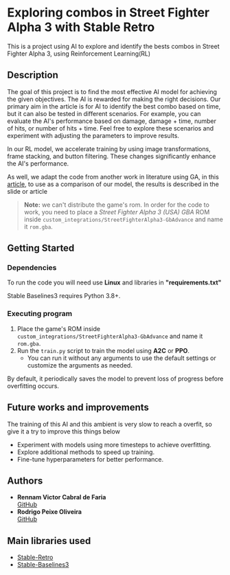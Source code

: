 # Exploring combos in Street Fighter Alpha 3 with Stable Retro

This is a project using AI to explore and identify the bests combos in Street Fighter Alpha 3, using Reinforcement Learning(RL)

## Description
The goal of this project is to find the most effective AI model for achieving the given objectives. The AI is rewarded for making the right decisions. Our primary aim in the article is for AI to identify the best combo based on time, but it can also be tested in different scenarios. For example, you can evaluate the AI's performance based on damage, damage + time, number of hits, or number of hits + time. Feel free to explore these scenarios and experiment with adjusting the parameters to improve results.

In our RL model, we accelerate training by using image transformations, frame stacking, and button filtering. These changes significantly enhance the AI's performance.

As well, we adapt the code from another work in literature using GA, in this [article](https://homepages.dcc.ufmg.br/~chaimo/public/Gecco16), to use as a comparison of our model, the results is described in the slide or article

> **Note:** we can't distribute the game's rom. In order for the code to work, you need to place a *Street Fighter Alpha 3 (USA) GBA* ROM inside `custom_integrations/StreetFighterAlpha3-GbAdvance` and name it `rom.gba`.

## Getting Started

### Dependencies

To run the code you will need use **Linux** and libraries in **"requirements.txt"**

Stable Baselines3 requires Python 3.8+.

### Executing program

1. Place the game's ROM inside `custom_integrations/StreetFighterAlpha3-GbAdvance` and name it `rom.gba`.
2. Run the `train.py` script to train the model using **A2C** or **PPO**.
   - You can run it without any arguments to use the default settings or customize the arguments as needed.

By default, it periodically saves the model to prevent loss of progress before overfitting occurs.

## Future works and improvements

The training of this AI and this ambient is very slow to reach a overfit, so give it a try to improve this things below

- Experiment with models using more timesteps to achieve overfitting.
- Explore additional methods to speed up training.
- Fine-tune hyperparameters for better performance.

## Authors

- **Rennam Victor Cabral de Faria**  
  [GitHub](https://github.com/RennamFaria)
- **Rodrigo Peixe Oliveira**  
  [GitHub](https://github.com/rpeixe)

## Main libraries used

- [Stable-Retro](https://github.com/Farama-Foundation/stable-retro)
- [Stable-Baselines3](https://github.com/DLR-RM/stable-baselines3)
